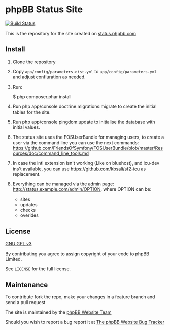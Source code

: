 phpBB Status Site
=================

[![Build Status](https://travis-ci.org/phpbb/phpBBStatusSite.png?branch=master)](https://travis-ci.org/phpbb/phpBBStatusSite)

This is the repository for the site created on [status.phpbb.com](http://status.phpbb.com)

Install
-------

1. Clone the repository
2. Copy `app/config/parameters.dist.yml` to `app/config/parameters.yml` and adjust confiuration as needed.
3. Run:

    $ php composer.phar install

4. Run php app/console doctrine:migrations:migrate to create the initial tables for the site.

5. Run php app/console pingdom:update to initialise the database with initial values.

6. The status site uses the FOSUserBundle for managing users, to create a user via the command line you can use the next commands: https://github.com/FriendsOfSymfony/FOSUserBundle/blob/master/Resources/doc/command_line_tools.md

7. In case the intl extension isn't working (Like on bluehost), and icu-dev ins't available, you can use https://github.com/kbsali/sf2-icu as replacement.

8. Everything can be managed via the admin page: http://status.example.com/admin/OPTION, where OPTION can be:
   - sites
   - updates
   - checks
   - overides

License
-------
[GNU GPL v3](http://opensource.org/licenses/gpl-3.0)

By contributing you agree to assign copyright of your code to phpBB Limited.

See `LICENSE` for the full license.

Maintenance
-------------

To contribute fork the repo, make your changes in a feature branch and send a pull request

The site is maintained by the [phpBB Website Team](https://www.phpbb.com/community/memberlist.php?mode=group&g=47077)

Should you wish to report a bug report it at [The phpBB Website Bug Tracker](https://www.phpbb.com/bugs/website/)
